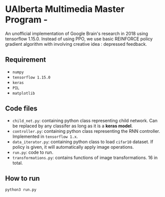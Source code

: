 # UAlberta Multimedia Master Program - <Reinforcement Learning for Auto Data Augmentation>
An unofficial implementation of Google Brain's research in 2018 using tensorflow 1.15.0. Instead of using PPO, we use basic REINFORCE policy gradient algorithm with involving creative idea : depressed feedback.

## Requirement
- `numpy`
- `tensorflow 1.15.0`
- `keras`
- `PIL`
- `matplotlib`

## Code files
- `child_net.py`: containing python class representing child network. Can be replaced by any classifer as long as it is a **keras model**.
- `controller.py`: containing python class representing the RNN controller. Implemented in `tensorflow 1.x`.
- `data_iterator.py`: containing python class to load `cifar10` dataset. If policy is given, it will automatically apply image operations.
- `run.py`: code to run.
- `transformations.py`: contains functions of image transformations. 16 in total.

## How to run
```
python3 run.py
```
